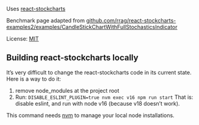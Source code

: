 Uses [react-stockcharts](https://github.com/rrag/react-stockcharts/blob/master/LICENSE)

Benchmark page adapted from [github.com/rrag/react-stockcharts-examples2/examples/CandleStickChartWithFullStochasticsIndicator](https://github.com/rrag/react-stockcharts-examples2/tree/master/examples/CandleStickChartWithFullStochasticsIndicator)

License: [MIT](https://github.com/rrag/react-stockcharts/blob/master/LICENSE)


## Building react-stockcharts locally
It’s very difficult to change the react-stockcharts code in its current state.
Here is a way to do it:
1. remove node_modules at the project root
2. Run: `DISABLE_ESLINT_PLUGIN=true nvm exec v16 npm run start`
   That is: disable eslint, and run with node v16 (because v18 doesn’t work).

This command needs [nvm](https://github.com/nvm-sh/nvm) to manage your local
node installations.
